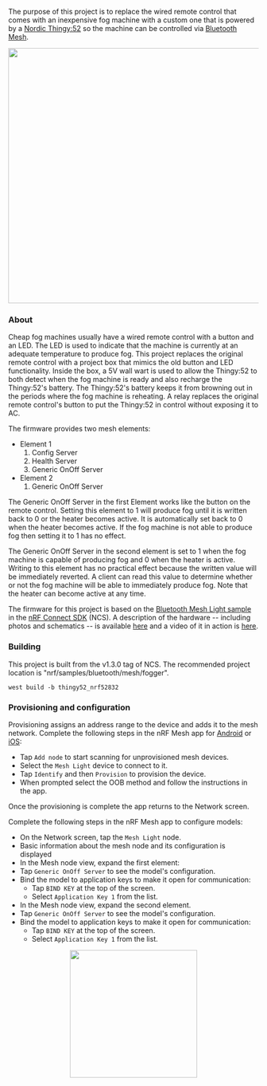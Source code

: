 The purpose of this project is to replace the wired remote control that comes with an inexpensive fog machine with a custom one that is powered by a [Nordic Thingy:52](https://www.nordicsemi.com/Software-and-tools/Prototyping-platforms/Nordic-Thingy-52) so the machine can be controlled via [Bluetooth Mesh](https://www.bluetooth.com/learn-about-bluetooth/bluetooth-technology/mesh/).

<div style="text-align:center"><img src="https://user-images.githubusercontent.com/6494431/95821066-1d5f7400-0cde-11eb-9b28-75115d12c02a.jpg" width="512"></div>

### About
Cheap fog machines usually have a wired remote control with a button and an LED. The LED is used to indicate that the machine is currently at an adequate temperature to produce fog. This project replaces the original remote control with a project box that mimics the old button and LED functionality. Inside the box, a 5V wall wart is used to allow the Thingy:52 to both detect when the fog machine is ready and also recharge the Thingy:52's battery. The Thingy:52's battery keeps it from browning out in the periods where the fog machine is reheating. A relay replaces the original remote control's button to put the Thingy:52 in control without exposing it to AC.

The firmware provides two mesh elements:
* Element 1
   1. Config Server
   1. Health Server
   1. Generic OnOff Server
* Element 2
   1. Generic OnOff Server

The Generic OnOff Server in the first Element works like the button on the remote control. Setting this element to 1 will produce fog until it is written back to 0 or the heater becomes active. It is automatically set back to 0 when the heater becomes active. If the fog machine is not able to produce fog then setting it to 1 has no effect.

The Generic OnOff Server in the second element is set to 1 when the fog machine is capable of producing fog and 0 when the heater is active. Writing to this element has no practical effect because the written value will be immediately reverted. A client can read this value to determine whether or not the fog machine will be able to immediately produce fog. Note that the heater can become active at any time.

The firmware for this project is based on the [Bluetooth Mesh Light sample](https://github.com/nrfconnect/sdk-nrf/tree/v1.3-branch/samples/bluetooth/mesh/light) in the [nRF Connect SDK](https://www.nordicsemi.com/Software-and-tools/Software/nRF-Connect-SDK) (NCS). A description of the hardware -- including photos and schematics -- is available [here](https://inductivekickback.blogspot.com/) and a video of it in action is [here](https://youtu.be/pDFCyO9CB3A).

### Building
This project is built from the v1.3.0 tag of NCS. The recommended project location is "nrf/samples/bluetooth/mesh/fogger".
```
west build -b thingy52_nrf52832
```

### Provisioning and configuration
Provisioning assigns an address range to the device and adds it to the mesh network. Complete the following steps in the nRF Mesh app for [Android](https://play.google.com/store/apps/details?id=no.nordicsemi.android.nrfmeshprovisioner&hl=en) or [iOS](https://apps.apple.com/us/app/nrf-mesh/id1380726771):
* Tap `Add node` to start scanning for unprovisioned mesh devices.
* Select the `Mesh Light` device to connect to it.
* Tap `Identify` and then `Provision` to provision the device.
* When prompted select the OOB method and follow the instructions in the app.

Once the provisioning is complete the app returns to the Network screen.

Complete the following steps in the nRF Mesh app to configure models:
* On the Network screen, tap the `Mesh Light` node.
* Basic information about the mesh node and its configuration is displayed
* In the Mesh node view, expand the first element:
* Tap `Generic OnOff Server` to see the model's configuration.
* Bind the model to application keys to make it open for communication:
  * Tap `BIND KEY` at the top of the screen.
  * Select `Application Key 1` from the list.
* In the Mesh node view, expand the second element.
* Tap `Generic OnOff Server` to see the model's configuration.
* Bind the model to application keys to make it open for communication:
  * Tap `BIND KEY` at the top of the screen.
  * Select `Application Key 1` from the list.

<div style="text-align:center"><img src="https://user-images.githubusercontent.com/6494431/96958196-9bc3cf00-14b1-11eb-835d-9e62a1cab927.jpg" width="256"></dev>
